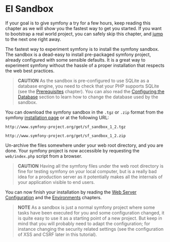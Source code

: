 El Sandbox
===========

If your goal is to give symfony a try for a few hours, keep reading this
chapter as we will show you the fastest way to get you started. If you want to
bootstrap a real world project, you can safely skip this chapter, and
[jump](#chapter_04-Symfony-Installation) to the next one right away.

The fastest way to experiment symfony is to install the symfony sandbox. The
sandbox is a dead-easy to install pre-packaged symfony project, already
configured with some sensible defaults. It is a great way to experiment
symfony without the hassle of a proper installation that respects the web best
practices.

>**CAUTION**
>As the sandbox is pre-configured to use SQLite as a database
>engine, you need to check that your PHP supports SQLite (see the
>[Prerequisites](#chapter_02-Prerequisites) chapter). You can also
>read the [Configuring the Database](#chapter_05-Project-Setup_sub_configuring_the_database)
>section to learn how to change the database used by the sandbox.

You can download the symfony sandbox in the `.tgz` or `.zip` format from the
symfony [installation page](http://www.symfony-project.org/installation/1_2)
or at the following URL:

    http://www.symfony-project.org/get/sf_sandbox_1_2.tgz

    http://www.symfony-project.org/get/sf_sandbox_1_2.zip

Un-archive the files somewhere under your web root directory, and you are
done. Your symfony project is now accessible by requesting the `web/index.php`
script from a browser.

>**CAUTION**
>Having all the symfony files under the web root directory is fine for
>testing symfony on your local computer, but is a really bad idea for
>a production server as it potentially makes all the internals of your
>application visible to end users.

You can now finish your installation by reading the
[Web Server Configuration](#chapter_06-Web-Server-Configuration)
and the [Environments](#chapter_07-Environments) chapters.

>**NOTE**
>As a sandbox is just a normal symfony project where some tasks have
>been executed for you and some configuration changed, it is quite
>easy to use it as a starting point of a new project. But keep in mind
>that you will probably need to adapt the configuration; for instance
>changing the security related settings (see the configuration of XSS
>and CSRF later in this tutorial).
